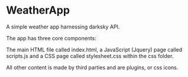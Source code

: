# WeatherApp
A simple weather app harnessing darksky API.

The app has three core components:

The main HTML file called index.html, a JavaScript (Jquery) page called scripts.js and a CSS page called stylesheet.css within the css folder.

All other content is made by third parties and are plugins, or css icons.

